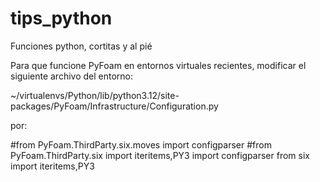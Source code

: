 # tips_python
Funciones python, cortitas y al pié

Para que funcione PyFoam en entornos virtuales recientes, modificar el siguiente archivo del entorno:

~/virtualenvs/Python/lib/python3.12/site-packages/PyFoam/Infrastructure/Configuration.py

por:

#from PyFoam.ThirdParty.six.moves import configparser
#from PyFoam.ThirdParty.six import iteritems,PY3
import configparser
from six import iteritems,PY3
